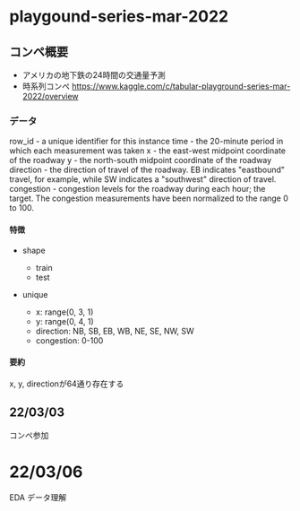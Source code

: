 # playgound-series-mar-2022

## コンペ概要
- アメリカの地下鉄の24時間の交通量予測
- 時系列コンペ
https://www.kaggle.com/c/tabular-playground-series-mar-2022/overview


### データ
row_id - a unique identifier for this instance
time - the 20-minute period in which each measurement was taken
x - the east-west midpoint coordinate of the roadway
y - the north-south midpoint coordinate of the roadway
direction - the direction of travel of the roadway. EB indicates "eastbound" travel, for example, while SW indicates a "southwest" direction of travel.
congestion - congestion levels for the roadway during each hour; the target. The congestion measurements have been normalized to the range 0 to 100.

#### 特徴
- shape
    - train
    - test

- unique
    - x: range(0, 3, 1)
    - y: range(0, 4, 1)
    - direction: NB, SB, EB, WB, NE, SE, NW, SW
    - congestion: 0-100

#### 要約
x, y, directionが64通り存在する



## 22/03/03
コンペ参加


# 22/03/06
EDA
データ理解
